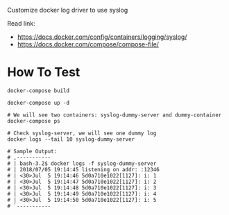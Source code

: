 Customize docker log driver to use syslog

Read link:
- https://docs.docker.com/config/containers/logging/syslog/
- https://docs.docker.com/compose/compose-file/

# How To Test

```
docker-compose build

docker-compose up -d

# We will see two containers: syslog-dummy-server and dummy-container
docker-compose ps

# Check syslog-server, we will see one dummy log
docker logs --tail 10 syslog-dummy-server

# Sample Output:
# ,-----------
# | bash-3.2$ docker logs -f syslog-dummy-server
# | 2018/07/05 19:14:45 listening on addr: :12346
# | <30>Jul  5 19:14:46 5d0a710e1022[1127]: i: 1
# | <30>Jul  5 19:14:47 5d0a710e1022[1127]: i: 2
# | <30>Jul  5 19:14:48 5d0a710e1022[1127]: i: 3
# | <30>Jul  5 19:14:49 5d0a710e1022[1127]: i: 4
# | <30>Jul  5 19:14:50 5d0a710e1022[1127]: i: 5
# `-----------
```

